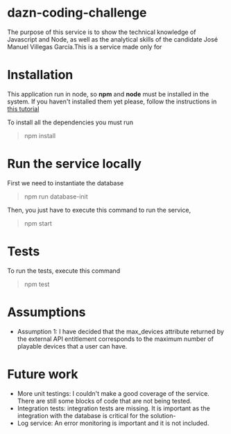 # dazn-coding-challenge
The purpose of this service is to show the technical knowledge of Javascript and Node, as well as the analytical skills of the candidate José Manuel Villegas García.This is a service made only for 

# Installation
This application run in node, so **npm** and **node** must be installed in the system. If you haven't installed them yet please, follow the instructions in [this tutorial](https://docs.npmjs.com/downloading-and-installing-node-js-and-npm)

To install all the dependencies you must run 
>npm install

# Run the service locally
First we need to instantiate the database
> npm run database-init

Then, you just have to execute this command to run the service,

> npm start

# Tests
To run the tests, execute this command
> npm test 

# Assumptions 
- Assumption 1: I have decided that the max_devices attribute returned by the external API entitlement corresponds to the maximum number of playable devices that a user can have.

# Future work
- More unit testings: I couldn't make a good coverage of the service. There are still some blocks of code that are not being tested. 
- Integration tests: integration tests are missing. It is important as the integration with the database is critical for the solution-
- Log service: An error monitoring is important and it is not included.
